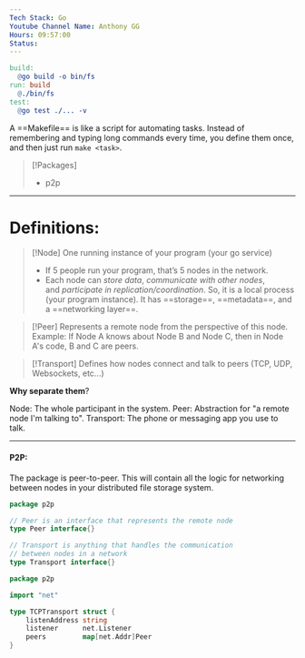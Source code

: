 ```yaml
---
Tech Stack: Go
Youtube Channel Name: Anthony GG
Hours: 09:57:00
Status:
---
```

```Makefile
build:
  @go build -o bin/fs
run: build
  @./bin/fs
test:
  @go test ./... -v
```

A ==Makefile== is like a script for automating tasks. Instead of remembering and typing long commands every time, you define them once, and then just run `make <task>`.

> [!Packages]
> - p2p

---
# Definitions:

> [!Node] 
>One running instance of your program (your go service)
>- If 5 people run your program, that’s 5 nodes in the network.
>- Each node can *store data*, *communicate with other nodes*, and *participate in replication/coordination*.
>So, it is a local process (your program instance). It has ==storage==, ==metadata==, and a ==networking layer==.

> [!Peer]
> Represents a remote node from the perspective of this node.
> Example: If Node A knows about Node B and Node C, then in Node A's code, B and C are peers.

>[!Transport]
>Defines how nodes connect and talk to peers (TCP, UDP, Websockets, etc...)

**Why separate them**?

Node: The whole participant in the system.
Peer: Abstraction for "a remote node I'm talking to".
Transport: The phone or messaging app you use to talk.

---
#### P2P:

The package is peer-to-peer. This will contain all the logic for networking between nodes in your distributed file storage system.

```go
package p2p

// Peer is an interface that represents the remote node
type Peer interface{}

// Transport is anything that handles the communication
// between nodes in a network
type Transport interface{}
```


```go
package p2p

import "net"

type TCPTransport struct {
	listenAddress string
	listener      net.Listener
	peers         map[net.Addr]Peer
}
```

